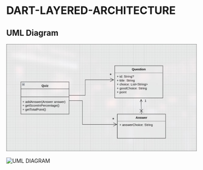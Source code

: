# DART-LAYERED-ARCHITECTURE

## UML Diagram

![UML Diagram](UML.jpg)


![UML DIAGRAM](https://github.com/user-attachments/assets/df219aff-9c63-4d42-82d2-653691c810b5)
